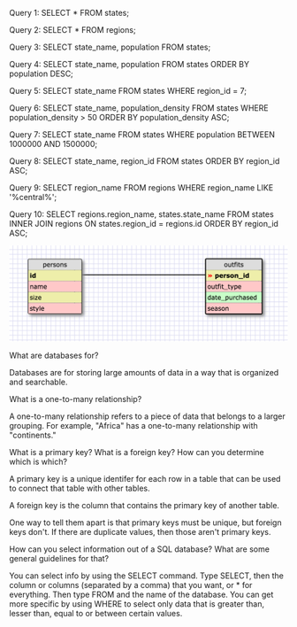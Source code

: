 Query 1: SELECT * FROM states;

Query 2: SELECT * FROM regions;

Query 3: SELECT state_name, population FROM states;

Query 4: SELECT state_name, population FROM states ORDER BY population DESC;

Query 5: SELECT state_name FROM states WHERE region_id = 7;

Query 6: SELECT state_name, population_density FROM states WHERE population_density > 50 ORDER BY population_density ASC;

Query 7: SELECT state_name FROM states WHERE population BETWEEN 1000000 AND 1500000;

Query 8: SELECT state_name, region_id FROM states ORDER BY region_id ASC;

Query 9: SELECT region_name FROM regions WHERE region_name LIKE '%central%';

Query 10: SELECT regions.region_name, states.state_name FROM states INNER JOIN regions ON states.region_id = regions.id ORDER BY region_id ASC;


![schema pic](schema.png)



What are databases for?

Databases are for storing large amounts of data in a way that is organized and searchable.

What is a one-to-many relationship?

A one-to-many relationship refers to a piece of data that belongs to a larger grouping. For example, "Africa" has a one-to-many relationship with "continents."

What is a primary key? What is a foreign key? How can you determine which is which?

A primary key is a unique identifer for each row in a table that can be used to connect that table with other tables.

A foreign key is the column that contains the primary key of another table.

One way to tell them apart is that primary keys must be unique, but foreign keys don't.
If there are duplicate values, then those aren't primary keys.

How can you select information out of a SQL database? What are some general guidelines for that?

You can select info by using the SELECT command. Type SELECT, then the column or
columns (separated by a comma) that you want, or * for everything. Then type FROM
and the name of the database. You can get more specific by using WHERE to select
only data that is greater than, lesser than, equal to or between certain values.